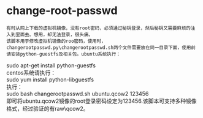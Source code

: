 change-root-passwd
==================                                                                               
                                                              
    有时从网上下载的虚拟机镜像，没有root密码，必须通过秘钥登录，然后秘钥又需要麻烦的注入到里面去。想用，却无法登录，很头痛。
    该脚本用于修改虚拟机镜像的roo密码，使用时，changerootpasswd.py\changerootpasswd.sh两个文件需要放在同一目录下面，使用前请安装python-guestfs及相关包。ubuntu系统执行：
sudo apt-get install python-guestfs                                             
    centos系统请执行：                                                          
sudo yum install python-libguestfs                                              
    执行：                                                                      
sudo bash changerootpasswd.sh ubuntu.qcow2 123456                               
    即可将ubuntu.qcow2镜像的root登录密码设定为123456.该脚本可支持多种镜像格式，经过验证的有raw\qcow2。
